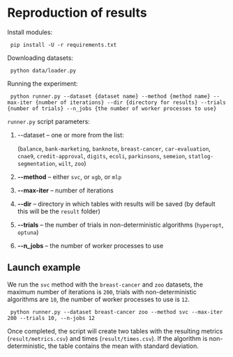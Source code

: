 # Reproduction of results

Install modules:

     pip install -U -r requirements.txt

Downloading datasets:

     python data/loader.py

Running the experiment:

     python runner.py --dataset {dataset name} --method {method name} --max-iter {number of iterations} --dir {directory for results} --trials {number of trials} --n_jobs {the number of worker processes to use}

`runner.py` script parameters:

1. --dataset – one or more from the list:

     (`balance`, `bank-marketing`, `banknote`, `breast-cancer`, `car-evaluation`, `cnae9`, `credit-approval`,
      `digits`, `ecoli`, `parkinsons`, `semeion`, `statlog-segmentation`, `wilt`, `zoo`)

2. **--method** – either `svc`, or `xgb`, or `mlp`
3. **--max-iter** – number of iterations
4. **--dir** – directory in which tables with results will be saved (by default this will be the `result` folder)
5. **--trials** – the number of trials in non-deterministic algorithms (`hyperopt`, `optuna`)
6. **--n_jobs** – the number of worker processes to use


## Launch example

We run the `svc` method with the `breast-cancer` and `zoo` datasets, the maximum number of iterations is `200`, trials with non-deterministic algorithms are `10`, the number of worker processes to use is `12`.

     python runner.py --dataset breast-cancer zoo --method svc --max-iter 200 --trials 10, --n-jobs 12

Once completed, the script will create two tables with the resulting metrics (`result/metrics.csv`) and times (`result/times.csv`). If the algorithm is non-deterministic, the table contains the mean with standard deviation.
